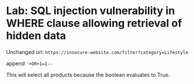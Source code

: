 # Lab: SQL injection vulnerability in WHERE clause allowing retrieval of hidden data

Unchanged url: `https://insecure-website.com/filter?category=Lifestyle`

append `'+OR+1=1--`

This will select all products because the boolean evaluates to True.